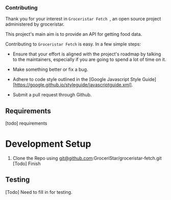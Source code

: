 ### Contributing ###

Thank you for your interest in `Groceristar Fetch `, an open source project
administered by groceristar.

This project's main aim is to provide an API for getting food data.

Contributing to `Groceristar Fetch` is easy. In a few simple steps:

  * Ensure that your effort is aligned with the project's roadmap by
    talking to the maintainers, especially if you are going to spend a
    lot of time on it.

  * Make something better or fix a bug.

  * Adhere to code style outlined in the
    [Google Javascript Style Guide][https://google.github.io/styleguide/javascriptguide.xml].

  * Submit a pull request through Github.

## Requirements
[todo] requirements

# Development Setup

1. Clone the Repo using
 git@github.com:GroceriStar/groceristar-fetch.git
[Todo] Finish 

## Testing
[Todo] Need to fill in for testing.
